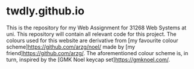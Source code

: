 # twdly.github.io

This is the repository for my Web Assignment for 31268 Web Systems at uni. This repository will contain all relevant code for this project.
The colours used for this website are derivative from [my favourite colour scheme]<https://github.com/arzg/noel/> made by [my friend]<https://github.com/arzg/>.
The aforementioned colour scheme is, in turn, inspired by the [GMK Noel keycap set]<https://gmknoel.com/>.
